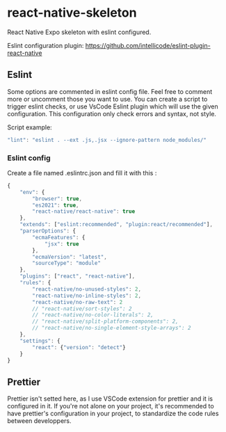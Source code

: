 # react-native-skeleton


React Native Expo skeleton with eslint configured.

Eslint configuration plugin: https://github.com/intellicode/eslint-plugin-react-native

## Eslint
Some options are commented in eslint config file. Feel free to comment more or uncomment those you want to use.
You can create a script to trigger eslint checks, or use VsCode Eslint plugin which will use the given configuration.
This configuration only check errors and syntax, not style.

Script example:
```js
"lint": "eslint . --ext .js,.jsx --ignore-pattern node_modules/"
```
### Eslint config
Create a file named .eslintrc.json and fill it with this :
```js
{
	"env": {
		"browser": true,
		"es2021": true,
		"react-native/react-native": true
	},
	"extends": ["eslint:recommended", "plugin:react/recommended"],
	"parserOptions": {
		"ecmaFeatures": {
			"jsx": true
		},
		"ecmaVersion": "latest",
		"sourceType": "module"
	},
	"plugins": ["react", "react-native"],
	"rules": {
		"react-native/no-unused-styles": 2,
		"react-native/no-inline-styles": 2,
		"react-native/no-raw-text": 2
		// "react-native/sort-styles": 2
		// "react-native/no-color-literals": 2,
		// "react-native/split-platform-components": 2,
		// "react-native/no-single-element-style-arrays": 2
	},
	"settings": {
		"react": {"version": "detect"}
	}
}
```


## Prettier
Prettier isn't setted here, as I use VSCode extension for prettier and it is configured in it.
If you're not alone on your project, it's recommended to have prettier's configuration in your project, to standardize the code rules between developpers.
